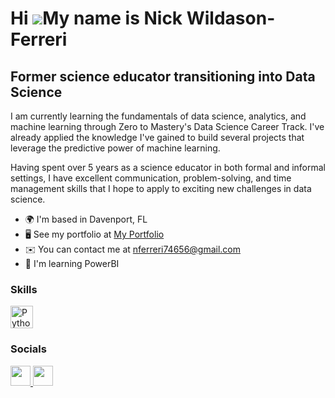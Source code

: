 Hi ![](https://user-images.githubusercontent.com/18350557/176309783-0785949b-9127-417c-8b55-ab5a4333674e.gif)My name is Nick Wildason-Ferreri
=============================================================================================================================================

Former science educator transitioning into Data Science
-------------------------------------------------------

I am currently learning the fundamentals of data science, analytics, and machine learning through Zero to Mastery's Data Science Career Track. I've already applied the knowledge I've gained to build several projects that leverage the predictive power of machine learning.

Having spent over 5 years as a science educator in both formal and informal settings, I have excellent communication, problem-solving, and time management skills that I hope to apply to exciting new challenges in data science.

*   🌍  I'm based in Davenport, FL
*   🖥️  See my portfolio at [My Portfolio](http://https://github.com/nwferreri/Portfolio)
*   ✉️  You can contact me at [nferreri74656@gmail.com](mailto:nferreri74656@gmail.com)
*   🧠  I'm learning PowerBI

### Skills 
<p align="left">
<a href="https://www.python.org/" target="_blank" rel="noreferrer"><img src="https://raw.githubusercontent.com/danielcranney/readme-generator/main/public/icons/skills/python-colored.svg" width="36" height="36" alt="Python" /></a>
                    </p>
                    

### Socials

<p align="left"> <a href="https://www.github.com/nwferreri" target="_blank" rel="noreferrer"> <picture> <source media="(prefers-color-scheme: dark)" srcset="https://raw.githubusercontent.com/danielcranney/readme-generator/main/public/icons/socials/github-dark.svg" /> <source media="(prefers-color-scheme: light)" srcset="https://raw.githubusercontent.com/danielcranney/readme-generator/main/public/icons/socials/github.svg" /> <img src="https://raw.githubusercontent.com/danielcranney/readme-generator/main/public/icons/socials/github.svg" width="32" height="32" /> </picture> </a> <a href="https://www.linkedin.com/in/nickwildasonferreri" target="_blank" rel="noreferrer"> <picture> <source media="(prefers-color-scheme: dark)" srcset="https://raw.githubusercontent.com/danielcranney/readme-generator/main/public/icons/socials/linkedin-dark.svg" /> <source media="(prefers-color-scheme: light)" srcset="https://raw.githubusercontent.com/danielcranney/readme-generator/main/public/icons/socials/linkedin.svg" /> <img src="https://raw.githubusercontent.com/danielcranney/readme-generator/main/public/icons/socials/linkedin.svg" width="32" height="32" /> </picture> </a></p>
